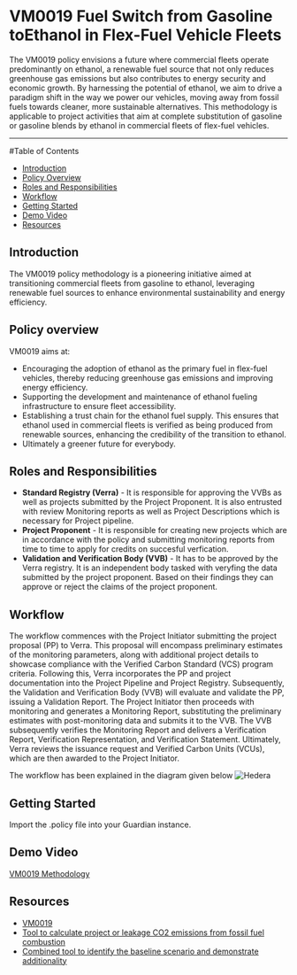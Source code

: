 # VM0019 Fuel Switch from Gasoline toEthanol in Flex-Fuel Vehicle Fleets

The VM0019 policy envisions a future where commercial fleets operate predominantly on ethanol, a renewable fuel source that not only reduces greenhouse gas emissions but also contributes to energy security and economic growth. By harnessing the potential of ethanol, we aim to drive a paradigm shift in the way we power our vehicles, moving away from fossil fuels towards cleaner, more sustainable alternatives. This methodology is applicable to project activities that aim at complete substitution of gasoline or gasoline blends by ethanol in commercial fleets of flex-fuel vehicles.

---

#Table of Contents

- [Introduction](#introduction)
- [Policy Overview](#policy-overview)
- [Roles and Responsibilities](#roles-and-responsibilities)
- [Workflow](#workflow)
- [Getting Started](#getting-started)
- [Demo Video](#demo-video)
- [Resources](#resources)

## Introduction
The VM0019 policy methodology is a pioneering initiative aimed at transitioning commercial fleets from gasoline to ethanol, leveraging renewable fuel sources to enhance environmental sustainability and energy efficiency.

## Policy overview

VM0019 aims at:
- Encouraging the adoption of ethanol as the primary fuel in flex-fuel vehicles, thereby reducing greenhouse gas emissions and improving energy efficiency.
- Supporting the development and maintenance of ethanol fueling infrastructure to ensure fleet accessibility.
- Establishing a trust chain for the ethanol fuel supply. This ensures that ethanol used in commercial fleets is verified as being produced from renewable sources, enhancing the credibility of the transition to ethanol.
- Ultimately a greener future for everybody.

## Roles and Responsibilities

- **Standard Registry (Verra)** - It is responsible for approving the VVBs as well as projects submitted by the Project Proponent. It is also entrusted with review Monitoring reports as well as Project Descriptions which is necessary for Project pipeline.
- **Project Proponent** - It is responsible for creating new projects which are in accordance with the policy and submitting monitoring reports from time to time to apply for credits on succesful verfication.
- **Validation and Verification Body (VVB)** - It has to be approved by the Verra registry. It is an independent body tasked with veryfing the data submitted by the project proponent. Based on their findings they can approve or reject the claims of the project proponent.

## Workflow
The workflow commences with the Project Initiator submitting the project proposal (PP) to Verra. This proposal will encompass preliminary estimates of the monitoring parameters, along with additional project details to showcase compliance with the Verified Carbon Standard (VCS) program criteria. Following this, Verra incorporates the PP and project documentation into the Project Pipeline and Project Registry. Subsequently, the Validation and Verification Body (VVB) will evaluate and validate the PP, issuing a Validation Report. The Project Initiator then proceeds with monitoring and generates a Monitoring Report, substituting the preliminary estimates with post-monitoring data and submits it to the VVB. The VVB subsequently verifies the Monitoring Report and delivers a Verification Report, Verification Representation, and Verification Statement. Ultimately, Verra reviews the issuance request and Verified Carbon Units (VCUs), which are then awarded to the Project Initiator.

The workflow has been explained in the diagram given below
![Hedera](https://github.com/satyacasm/guardian/assets/98680993/d8902123-fcb7-4c10-81e4-6dc97977113b)


## Getting Started

Import the .policy file into your Guardian instance.

## Demo Video

[VM0019 Methodology](https://youtu.be/-BsdC37HKPE?feature=shared)

## Resources

- [VM0019](https://verra.org/methodologies/vm0019-fuel-switch-from-gasoline-to-ethanol-in-flex-fuel-vehicle-fleets-v1-0/#:~:text=This%20methodology%20calculates%20the%20GHG,data%20for%20the%20commercial%20fleets.)
- [Tool to calculate project or leakage CO2 emissions from fossil fuel combustion](https://cdm.unfccc.int/methodologies/PAmethodologies/tools/am-tool-03-v2.pdf/history_view)
- [Combined tool to identify the baseline scenario and demonstrate additionality](https://cdm.unfccc.int/methodologies/ARmethodologies/tools/ar-am-tool-02-v1.pdf)
